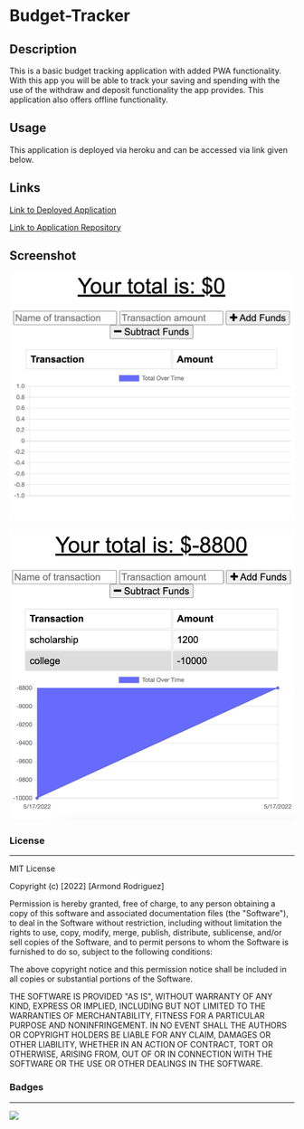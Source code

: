 # Budget-Tracker

## Description

This is a basic budget tracking application with added PWA functionality. With this app you will be able to track your saving and spending with the use of the withdraw and deposit functionality the app provides. This application also offers offline functionality.

## Usage

This application is deployed via heroku and can be accessed via link given below.

## Links

[Link to Deployed Application](https://afternoon-escarpment-35134.herokuapp.com/)

[Link to Application Repository](https://github.com/ArmondR/Social-Network-API)

## Screenshot

![deployed-app1](budgetApp.png)

![deployed-app2](budgetApp2.png)

### License

---

MIT License

Copyright (c) [2022] [Armond Rodriguez]

Permission is hereby granted, free of charge, to any person obtaining a copy
of this software and associated documentation files (the "Software"), to deal
in the Software without restriction, including without limitation the rights
to use, copy, modify, merge, publish, distribute, sublicense, and/or sell
copies of the Software, and to permit persons to whom the Software is
furnished to do so, subject to the following conditions:

The above copyright notice and this permission notice shall be included in all
copies or substantial portions of the Software.

THE SOFTWARE IS PROVIDED "AS IS", WITHOUT WARRANTY OF ANY KIND, EXPRESS OR
IMPLIED, INCLUDING BUT NOT LIMITED TO THE WARRANTIES OF MERCHANTABILITY,
FITNESS FOR A PARTICULAR PURPOSE AND NONINFRINGEMENT. IN NO EVENT SHALL THE
AUTHORS OR COPYRIGHT HOLDERS BE LIABLE FOR ANY CLAIM, DAMAGES OR OTHER
LIABILITY, WHETHER IN AN ACTION OF CONTRACT, TORT OR OTHERWISE, ARISING FROM,
OUT OF OR IN CONNECTION WITH THE SOFTWARE OR THE USE OR OTHER DEALINGS IN THE
SOFTWARE.

### Badges

---

![](https://img.shields.io/badge/license-MIT-green)
